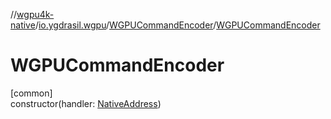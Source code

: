 //[wgpu4k-native](../../../index.md)/[io.ygdrasil.wgpu](../index.md)/[WGPUCommandEncoder](index.md)/[WGPUCommandEncoder](-w-g-p-u-command-encoder.md)

# WGPUCommandEncoder

[common]\
constructor(handler: [NativeAddress](../../ffi/-native-address/index.md))